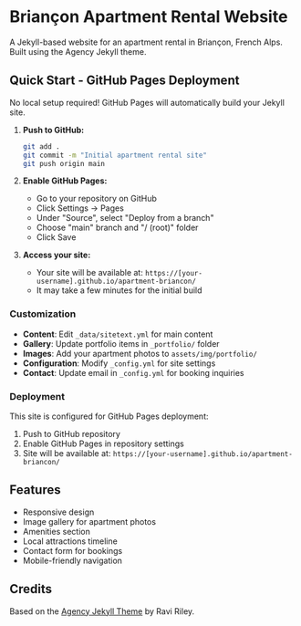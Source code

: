 # Briançon Apartment Rental Website

A Jekyll-based website for an apartment rental in Briançon, French Alps. Built using the Agency Jekyll theme.

## Quick Start - GitHub Pages Deployment

No local setup required! GitHub Pages will automatically build your Jekyll site.

1. **Push to GitHub:**
   ```bash
   git add .
   git commit -m "Initial apartment rental site"
   git push origin main
   ```

2. **Enable GitHub Pages:**
   - Go to your repository on GitHub
   - Click Settings → Pages
   - Under "Source", select "Deploy from a branch"
   - Choose "main" branch and "/ (root)" folder
   - Click Save

3. **Access your site:**
   - Your site will be available at: `https://[your-username].github.io/apartment-briancon/`
   - It may take a few minutes for the initial build

### Customization

- **Content**: Edit `_data/sitetext.yml` for main content
- **Gallery**: Update portfolio items in `_portfolio/` folder
- **Images**: Add your apartment photos to `assets/img/portfolio/`
- **Configuration**: Modify `_config.yml` for site settings
- **Contact**: Update email in `_config.yml` for booking inquiries

### Deployment

This site is configured for GitHub Pages deployment:
1. Push to GitHub repository
2. Enable GitHub Pages in repository settings
3. Site will be available at: `https://[your-username].github.io/apartment-briancon/`

## Features

- Responsive design
- Image gallery for apartment photos
- Amenities section
- Local attractions timeline
- Contact form for bookings
- Mobile-friendly navigation

## Credits

Based on the [Agency Jekyll Theme](https://github.com/raviriley/agency-jekyll-theme) by Ravi Riley.
